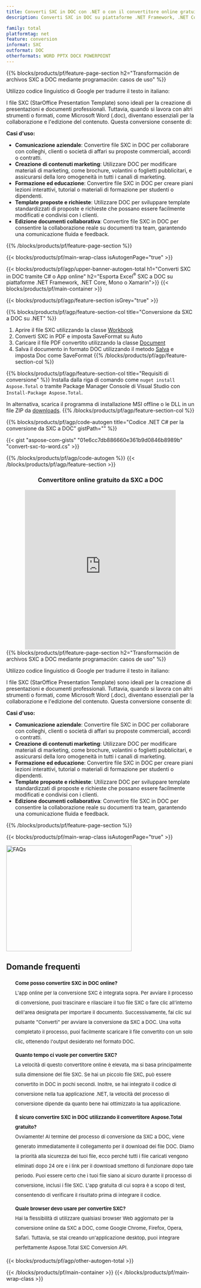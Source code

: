 ```yaml
---
title: Converti SXC in DOC con .NET o con il convertitore online gratuito
description: Converti SXC in DOC su piattaforme .NET Framework, .NET Core, Mono o Xamarin o in linea. Prova rapidamente il convertitore online gratuito da SXC a DOC prima di integrare il codice.

family: total
platformtag: net
feature: conversion
informat: SXC
outformat: DOC
otherformats: WORD PPTX DOCX POWERPOINT
---
```


{{% blocks/products/pf/feature-page-section  h2="Transformación de archivos SXC a DOC mediante programación: casos de uso" %}}
Utilizzo codice linguistico di Google per tradurre il testo in italiano:

I file SXC (StarOffice Presentation Template) sono ideali per la creazione di presentazioni e documenti professionali. Tuttavia, quando si lavora con altri strumenti o formati, come Microsoft Word (.doc), diventano essenziali per la collaborazione e l'edizione del contenuto. Questa conversione consente di:

**Casi d'uso:**

*   **Comunicazione aziendale**: Convertire file SXC in DOC per collaborare con colleghi, clienti o società di affari su proposte commerciali, accordi o contratti.
*   **Creazione di contenuti marketing**: Utilizzare DOC per modificare materiali di marketing, come brochure, volantini o foglietti pubblicitari, e assicurarsi della loro omogeneità in tutti i canali di marketing.
*   **Formazione ed educazione**: Convertire file SXC in DOC per creare piani lezioni interattivi, tutorial o materiali di formazione per studenti o dipendenti.
*   **Template proposte e richieste**: Utilizzare DOC per sviluppare template standardizzati di proposte e richieste che possano essere facilmente modificati e condivisi con i clienti.
*   **Edizione documenti collaborativa**: Convertire file SXC in DOC per consentire la collaborazione reale su documenti tra team, garantendo una comunicazione fluida e feedback.
{{% /blocks/products/pf/feature-page-section %}}
{{< blocks/products/pf/main-wrap-class isAutogenPage="true" >}}

{{< blocks/products/pf/agp/upper-banner-autogen-total h1="Converti SXC in DOC tramite C# o App online" h2="Esporta Excel<sup>&reg;</sup> SXC a DOC su piattaforme .NET Framework, .NET Core, Mono o Xamarin">}}
{{< blocks/products/pf/main-container >}}

{{< blocks/products/pf/agp/feature-section isGrey="true" >}}

{{% blocks/products/pf/agp/feature-section-col title="Conversione da SXC a DOC su .NET" %}}
1. Aprire il file SXC utilizzando la classe [Workbook](https://apiference.aspose.com/cells/net/aspose.cells/workbook)
2. Converti SXC in PDF e imposta SaveFormat su Auto
3. Caricare il file PDF convertito utilizzando la classe [Document](https://apiference.aspose.com/pdf/net/aspose.pdf/document)
4. Salva il documento in formato DOC utilizzando il metodo [Salva](https://apiference.aspose.com/pdf/net/aspose.pdf.document/save/methods/5) e imposta Doc come SaveFormat
{{% /blocks/products/pf/agp/feature-section-col %}}

{{% blocks/products/pf/agp/feature-section-col title="Requisiti di conversione" %}}
Installa dalla riga di comando come ```nuget install Aspose.Total``` o tramite Package Manager Console di Visual Studio con ```Install-Package Aspose.Total```.

In alternativa, scarica il programma di installazione MSI offline o le DLL in un file ZIP da [downloads](https://releases.aspose.com/total/net).
{{% /blocks/products/pf/agp/feature-section-col %}}

{{% blocks/products/pf/agp/code-autogen title="Codice .NET C# per la conversione da SXC a DOC" gistPath="" %}}
{{< gist "aspose-com-gists" "01e6cc7db886660e361b9d0846b8989b" "convert-sxc-to-word.cs" >}}
{{% /blocks/products/pf/agp/code-autogen %}}
{{< /blocks/products/pf/agp/feature-section >}}

<div class="container-fluid agp-content bg-white aboutfile box-1 vh100 section nopbtm">
<div class=container>
<div class=row>
<div class="demobox tc col-md-12 padding-0" align="center">

<h3>Convertitore online gratuito da SXC a DOC</h3>

<iframe title="Strumento di conversione gratuito da sxc a doc" style="border: none; height: 426px;" scrolling="no" src="https://widgets.aspose.cloud/total-conversion/?to=doc&from=sxc" id="child-iframe" width="80%"></iframe>

</div></div>
</div></div>
{{% blocks/products/pf/feature-page-section  h2="Transformación de archivos SXC a DOC mediante programación: casos de uso" %}}
Utilizzo codice linguistico di Google per tradurre il testo in italiano:

I file SXC (StarOffice Presentation Template) sono ideali per la creazione di presentazioni e documenti professionali. Tuttavia, quando si lavora con altri strumenti o formati, come Microsoft Word (.doc), diventano essenziali per la collaborazione e l'edizione del contenuto. Questa conversione consente di:

**Casi d'uso:**

*   **Comunicazione aziendale**: Convertire file SXC in DOC per collaborare con colleghi, clienti o società di affari su proposte commerciali, accordi o contratti.
*   **Creazione di contenuti marketing**: Utilizzare DOC per modificare materiali di marketing, come brochure, volantini o foglietti pubblicitari, e assicurarsi della loro omogeneità in tutti i canali di marketing.
*   **Formazione ed educazione**: Convertire file SXC in DOC per creare piani lezioni interattivi, tutorial o materiali di formazione per studenti o dipendenti.
*   **Template proposte e richieste**: Utilizzare DOC per sviluppare template standardizzati di proposte e richieste che possano essere facilmente modificati e condivisi con i clienti.
*   **Edizione documenti collaborativa**: Convertire file SXC in DOC per consentire la collaborazione reale su documenti tra team, garantendo una comunicazione fluida e feedback.
{{% /blocks/products/pf/feature-page-section %}}
{{< blocks/products/pf/main-wrap-class isAutogenPage="true" >}}

<style>.howtolist li{margin-right: 0!important;line-height: 26px;position: relative;margin-bottom: 10px;font-size: 13px;list-style-type: none;}</style>
<div class="col-md-12 tl bg-gray-dark howtolist section">
  <a class="anchor" name="faqpage"></a>
  <div class="container tl dflex" itemscope="" itemtype="https://schema.org/FAQPage">
      <div class="col-md-4 howtosectiongfx">
          <img class="social-panel-hide-on-mobile" src="https://www.groupdocs.cloud/templates/brand/images/groupdocs/conversion/groupdocs_conversion-brand.png" alt="FAQs" width="335" height="283">
      </div>
      <div class="howtosection col-md-8">
          <div>
              <h2>Domande frequenti</h2>
              <ul>
                  <li itemscope="" itemprop="mainEntity" itemtype="https://schema.org/Question">
                      <div>
                          <span itemprop="name"><b>Come posso convertire SXC in DOC online?</b></span>
                      </div>
                      <div itemscope="" itemprop="acceptedAnswer" itemtype="https://schema.org/Answer">
                          <span itemprop="text">L'app online per la conversione SXC è integrata sopra. Per avviare il processo di conversione, puoi trascinare e rilasciare il tuo file SXC o fare clic all'interno dell'area designata per importare il documento. Successivamente, fai clic sul pulsante "Converti" per avviare la conversione da SXC a DOC. Una volta completato il processo, puoi facilmente scaricare il file convertito con un solo clic, ottenendo l'output desiderato nel formato DOC.</span>
                      </div>
                  </li>
                  <li itemscope="" itemprop="mainEntity" itemtype="https://schema.org/Question">
                      <div>
                          <span itemprop="name"><b>Quanto tempo ci vuole per convertire SXC?</b></span>
                      </div>
                      <div itemscope="" itemprop="acceptedAnswer" itemtype="https://schema.org/Answer">
                          <span itemprop="text">La velocità di questo convertitore online è elevata, ma si basa principalmente sulla dimensione del file SXC. Se hai un piccolo file SXC, può essere convertito in DOC in pochi secondi. Inoltre, se hai integrato il codice di conversione nella tua applicazione .NET, la velocità del processo di conversione dipende da quanto bene hai ottimizzato la tua applicazione.</span>
                      </div>
                  </li>
                  <li itemscope="" itemprop="mainEntity" itemtype="https://schema.org/Question">
                      <div>
                          <span itemprop="name"><b>È sicuro convertire SXC in DOC utilizzando il convertitore Aspose.Total gratuito?</b></span>
                      </div>
                      <div itemscope="" itemprop="acceptedAnswer" itemtype="https://schema.org/Answer">
                          <span itemprop="text">Ovviamente! Al termine del processo di conversione da SXC a DOC, viene generato immediatamente il collegamento per il download dei file DOC. Diamo la priorità alla sicurezza dei tuoi file, ecco perché tutti i file caricati vengono eliminati dopo 24 ore e i link per il download smettono di funzionare dopo tale periodo. Puoi essere certo che i tuoi file siano al sicuro durante il processo di conversione, inclusi i file SXC. L'app gratuita di cui sopra è a scopo di test, consentendo di verificare il risultato prima di integrare il codice.</span>
                      </div>
                  </li>                 
                  <li itemscope="" itemprop="mainEntity" itemtype="https://schema.org/Question">
                      <div>
                          <span itemprop="name"><b>Quale browser devo usare per convertire SXC?</b></span>
                      </div>
                      <div itemscope="" itemprop="acceptedAnswer" itemtype="https://schema.org/Answer">
                          <span itemprop="text">Hai la flessibilità di utilizzare qualsiasi browser Web aggiornato per la conversione online da SXC a DOC, come Google Chrome, Firefox, Opera, Safari. Tuttavia, se stai creando un'applicazione desktop, puoi integrare perfettamente Aspose.Total SXC Conversion API.</span>
                      </div>
                  </li>
              </ul>
          </div>
      </div>
  </div>
{{< blocks/products/pf/agp/other-autogen-total >}}

{{< /blocks/products/pf/main-container >}}
{{< /blocks/products/pf/main-wrap-class >}}
